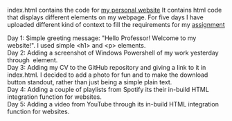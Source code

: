 index.html contains the code for [my personal website](https://dzhano.github.io/)
It contains html code that displays different elements on my webpage. For five days I have uploaded different kind of context to fill the requirements for my [assignment](https://intro-to-git.github.io/homeworks/homework1/)

Day 1: Simple greeting message: "Hello Professor! Welcome to my website!". I used simple \<h1> and \<p> elements.<br />
Day 2: Adding a screenshot of Windows Powershell of my work yesterday through <img> element.<br />
Day 3: Adding my CV to the GitHub repository and giving a link to it in index.html. I decided to add a photo for fun and to make the download button standout, rather than just being a simple plain text.<br />
Day 4: Adding a couple of playlists from Spotify its their in-build HTML integration function for websites.<br />
Day 5: Adding a video from YouTube through its in-build HTML integration function for websites.